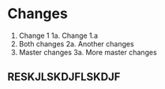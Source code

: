 # Changes

1. Change 1
1a. Change 1.a
2. Both changes
2a. Another changes
3. Master changes
3a. More master changes

## RESKJLSKDJFLSKDJF